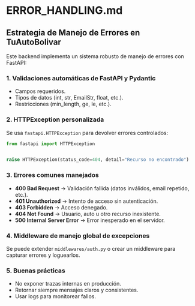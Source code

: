 # ERROR_HANDLING.md


## Estrategia de Manejo de Errores en TuAutoBolivar


Este backend implementa un sistema robusto de manejo de errores con FastAPI:


### 1. **Validaciones automáticas de FastAPI y Pydantic**
- Campos requeridos.
- Tipos de datos (int, str, EmailStr, float, etc.).
- Restricciones (min_length, ge, le, etc.).


### 2. **HTTPException personalizada**
Se usa `fastapi.HTTPException` para devolver errores controlados:
```python
from fastapi import HTTPException


raise HTTPException(status_code=404, detail="Recurso no encontrado")
```


### 3. **Errores comunes manejados**
- **400 Bad Request** → Validación fallida (datos inválidos, email repetido, etc.).
- **401 Unauthorized** → Intento de acceso sin autenticación.
- **403 Forbidden** → Acceso denegado.
- **404 Not Found** → Usuario, auto u otro recurso inexistente.
- **500 Internal Server Error** → Error inesperado en el servidor.


### 4. **Middleware de manejo global de excepciones**
Se puede extender `middlewares/auth.py` o crear un middleware para capturar errores y loguearlos.


### 5. **Buenas prácticas**
- No exponer trazas internas en producción.
- Retornar siempre mensajes claros y consistentes.
- Usar logs para monitorear fallos.